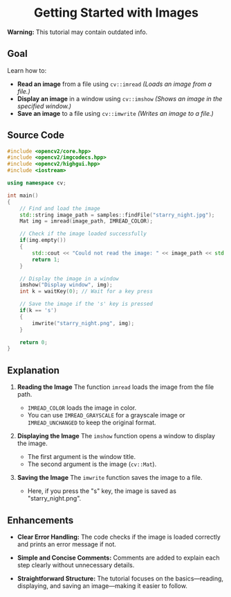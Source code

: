 <h1 align="center">Getting Started with Images</h1>

**Warning:** This tutorial may contain outdated info.

## Goal

Learn how to:

- **Read an image** from a file using `cv::imread`
  *(Loads an image from a file.)*
- **Display an image** in a window using `cv::imshow`
  *(Shows an image in the specified window.)*
- **Save an image** to a file using `cv::imwrite`
  *(Writes an image to a file.)*

## Source Code

```C++
#include <opencv2/core.hpp>
#include <opencv2/imgcodecs.hpp>
#include <opencv2/highgui.hpp>
#include <iostream>

using namespace cv;

int main()
{
    // Find and load the image
    std::string image_path = samples::findFile("starry_night.jpg");
    Mat img = imread(image_path, IMREAD_COLOR);

    // Check if the image loaded successfully
    if(img.empty())
    {
        std::cout << "Could not read the image: " << image_path << std::endl;
        return 1;
    }

    // Display the image in a window
    imshow("Display window", img);
    int k = waitKey(0); // Wait for a key press

    // Save the image if the 's' key is pressed
    if(k == 's')
    {
        imwrite("starry_night.png", img);
    }

    return 0;
}
```

## Explanation

1. **Reading the Image**
   The function `imread` loads the image from the file path.
   - `IMREAD_COLOR` loads the image in color.
   - You can use `IMREAD_GRAYSCALE` for a grayscale image or `IMREAD_UNCHANGED` to keep the original format.

2. **Displaying the Image**
   The `imshow` function opens a window to display the image.
   - The first argument is the window title.
   - The second argument is the image (`cv::Mat`).

3. **Saving the Image**
   The `imwrite` function saves the image to a file.
   - Here, if you press the "s" key, the image is saved as "starry_night.png".

## Enhancements

- **Clear Error Handling:**
  The code checks if the image is loaded correctly and prints an error message if not.

- **Simple and Concise Comments:**
  Comments are added to explain each step clearly without unnecessary details.

- **Straightforward Structure:**
  The tutorial focuses on the basics—reading, displaying, and saving an image—making it easier to follow.

